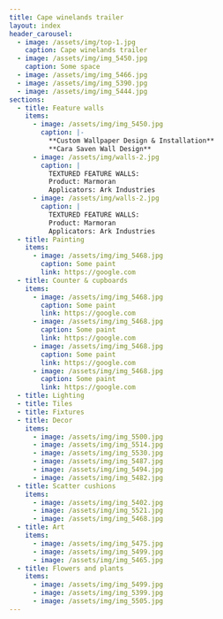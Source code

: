 ```yaml
---
title: Cape winelands trailer
layout: index
header_carousel:
  - image: /assets/img/top-1.jpg
    caption: Cape winelands trailer
  - image: /assets/img/img_5450.jpg
    caption: Some space
  - image: /assets/img/img_5466.jpg
  - image: /assets/img/img_5390.jpg
  - image: /assets/img/img_5444.jpg
sections:
  - title: Feature walls
    items:
      - image: /assets/img/img_5450.jpg
        caption: |-
          **Custom Wallpaper Design & Installation**
          **Cara Saven Wall Design**
      - image: /assets/img/walls-2.jpg
        caption: |
          TEXTURED FEATURE WALLS:
          Product: Marmoran 
          Applicators: Ark Industries
      - image: /assets/img/walls-2.jpg
        caption: |
          TEXTURED FEATURE WALLS:
          Product: Marmoran 
          Applicators: Ark Industries
  - title: Painting
    items:
      - image: /assets/img/img_5468.jpg
        caption: Some paint
        link: https://google.com
  - title: Counter & cupboards
    items:
      - image: /assets/img/img_5468.jpg
        caption: Some paint
        link: https://google.com
      - image: /assets/img/img_5468.jpg
        caption: Some paint
        link: https://google.com
      - image: /assets/img/img_5468.jpg
        caption: Some paint
        link: https://google.com
      - image: /assets/img/img_5468.jpg
        caption: Some paint
        link: https://google.com
  - title: Lighting
  - title: Tiles
  - title: Fixtures
  - title: Decor
    items:
      - image: /assets/img/img_5500.jpg
      - image: /assets/img/img_5514.jpg
      - image: /assets/img/img_5530.jpg
      - image: /assets/img/img_5487.jpg
      - image: /assets/img/img_5494.jpg
      - image: /assets/img/img_5482.jpg
  - title: Scatter cushions
    items:
      - image: /assets/img/img_5402.jpg
      - image: /assets/img/img_5521.jpg
      - image: /assets/img/img_5468.jpg
  - title: Art
    items:
      - image: /assets/img/img_5475.jpg
      - image: /assets/img/img_5499.jpg
      - image: /assets/img/img_5465.jpg
  - title: Flowers and plants
    items:
      - image: /assets/img/img_5499.jpg
      - image: /assets/img/img_5399.jpg
      - image: /assets/img/img_5505.jpg
---
```

